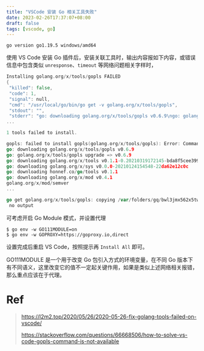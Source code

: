 ```yaml
---
title: "VSCode 安装 Go 相关工具失败"
date: 2023-02-26T17:37:07+08:00
draft: false
tags: [vscode, go]
---
```


```
go version go1.19.5 windows/amd64
```

使用 VS Code 安装 Go 插件后，安装关联工具时，输出内容报如下内容，或错误信息中包含类似 `unresponse`、`timeout` 等网络问题相关字样时，

```go
Installing golang.org/x/tools/gopls FAILED
{
 "killed": false,
 "code": 1,
 "signal": null,
 "cmd": "/usr/local/go/bin/go get -v golang.org/x/tools/gopls",
 "stdout": "",
 "stderr": "go: downloading golang.org/x/tools/gopls v0.6.9\ngo: golang.org/x/tools/gopls upgrade => v0.6.9\ngo: downloading golang.org/x/tools v0.1.1-0.20210319172145-bda8f5cee399
...

1 tools failed to install.

gopls: failed to install gopls(golang.org/x/tools/gopls): Error: Command failed: /usr/local/go/bin/go get -v golang.org/x/tools/gopls
go: downloading golang.org/x/tools/gopls v0.6.9
go: golang.org/x/tools/gopls upgrade => v0.6.9
go: downloading golang.org/x/tools v0.1.1-0.20210319172145-bda8f5cee399
go: downloading golang.org/x/sys v0.0.0-20210124154548-22da62e12c0c
go: downloading honnef.co/go/tools v0.1.1
go: downloading golang.org/x/mod v0.4.1
golang.org/x/mod/semver
...

go get golang.org/x/tools/gopls: copying /var/folders/gq/bwl3jmx562x5twchgxvb6mlh0000gn/T/go-build703164122/b001/exe/a.out: open /usr/local/go/bin/gopls: permission denied
 no output
```

可考虑开启 Go Module 模式，并设置代理

```
$ go env -w GO111MODULE=on
$ go env -w GOPROXY=https://goproxy.io,direct
```

设置完成后重启 VS Code，按照提示再 `Install All` 即可。

GO111MODULE 是一个用于改变 Go 包引入方式的环境变量，在不同 Go 版本下有不同语义，这里改变它的值不一定起关键作用，如果是类似上述网络相关报错，那么重点应该在于代理。

# Ref

> https://l2m2.top/2020/05/26/2020-05-26-fix-golang-tools-failed-on-vscode/
>
> https://stackoverflow.com/questions/66668506/how-to-solve-vs-code-gopls-command-is-not-available
